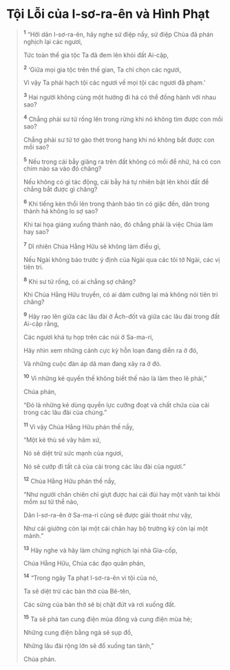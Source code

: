 # Tội Lỗi của I-sơ-ra-ên và Hình Phạt

> <sup><b>1</b></sup> “Hỡi dân I-sơ-ra-ên, hãy nghe sứ điệp nầy, sứ điệp Chúa đã phán nghịch lại các ngươi,
>
> Tức toàn thể gia tộc Ta đã đem lên khỏi đất Ai-cập,
>
> <sup><b>2</b></sup> ‘Giữa mọi gia tộc trên thế gian, Ta chỉ chọn các ngươi,
>
> Vì vậy Ta phải hạch tội các ngươi về mọi tội các ngươi đã phạm.’
>
> <sup><b>3</b></sup> Hai người không cùng một hướng đi há có thể đồng hành với nhau sao?
>
> <sup><b>4</b></sup> Chẳng phải sư tử rống lên trong rừng khi nó không tìm được con mồi sao?
>
> Chẳng phải sư tử tơ gào thét trong hang khi nó không bắt được con mồi sao?
>
> <sup><b>5</b></sup> Nếu trong cái bẫy giăng ra trên đất không có mồi để nhử, há có con chim nào sa vào đó chăng?
>
> Nếu không có gì tác động, cái bẫy há tự nhiên bật lên khỏi đất để chẳng bắt được gì chăng?
>
> <sup><b>6</b></sup> Khi tiếng kèn thổi lên trong thành báo tin có giặc đến, dân trong thành há không lo sợ sao?
>
> Khi tai họa giáng xuống thành nào, đó chẳng phải là việc Chúa làm hay sao?
>
> <sup><b>7</b></sup> Dĩ nhiên Chúa Hằng Hữu sẽ không làm điều gì,
>
> Nếu Ngài không báo trước ý định của Ngài qua các tôi tớ Ngài, các vị tiên tri.
>
> <sup><b>8</b></sup> Khi sư tử rống, có ai chẳng sợ chăng?
>
> Khi Chúa Hằng Hữu truyền, có ai dám cưỡng lại mà không nói tiên tri chăng?
>
> <sup><b>9</b></sup> Hãy rao lên giữa các lâu đài ở Ách-đốt và giữa các lâu đài trong đất Ai-cập rằng,
>
> Các ngươi khá tụ họp trên các núi ở Sa-ma-ri,
>
> Hãy nhìn xem những cảnh cực kỳ hỗn loạn đang diễn ra ở đó,
>
> Và những cuộc đàn áp dã man đang xảy ra ở đó.
>
> <sup><b>10</b></sup> Vì những kẻ quyền thế không biết thế nào là làm theo lẽ phải,”
>
> Chúa phán,
>
> “Ðó là những kẻ dùng quyền lực cưỡng đoạt và chất chứa của cải trong các lâu đài của chúng.”
>
> <sup><b>11</b></sup> Vì vậy Chúa Hằng Hữu phán thế nầy,
>
> “Một kẻ thù sẽ vây hãm xứ,
>
> Nó sẽ diệt trừ sức mạnh của ngươi,
>
> Nó sẽ cướp đi tất cả của cải trong các lâu đài của ngươi.”
>
> <sup><b>12</b></sup> Chúa Hằng Hữu phán thế nầy,
>
> “Như người chăn chiên chỉ giựt được hai cái đùi hay một vành tai khỏi mồm sư tử thể nào,
>
> Dân I-sơ-ra-ên ở Sa-ma-ri cũng sẽ được giải thoát như vậy,
>
> Như cái giường còn lại một cái chân hay bộ trường kỷ còn lại một mảnh.”
>
> <sup><b>13</b></sup> Hãy nghe và hãy làm chứng nghịch lại nhà Gia-cốp,
>
> Chúa Hằng Hữu, Chúa các đạo quân phán,
>
> <sup><b>14</b></sup> “Trong ngày Ta phạt I-sơ-ra-ên vì tội của nó,
>
> Ta sẽ diệt trừ các bàn thờ của Bê-tên,
>
> Các sừng của bàn thờ sẽ bị chặt đứt và rơi xuống đất.
>
> <sup><b>15</b></sup> Ta sẽ phá tan cung điện mùa đông và cung điện mùa hè;
>
> Những cung điện bằng ngà sẽ sụp đổ,
>
> Những lâu đài rộng lớn sẽ đổ xuống tan tành,”
>
> Chúa phán.
